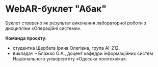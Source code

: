 # WebAR-буклет "Абак"

Буклет створено як результат виконання лабораторної роботи з дисципліни «Операційні системи».

**Команда проєкту:**
+ студентка Щербата Ірина Олегівна, група АІ-212.
+ викладач – Блажко О.А., доцент кафедри інформаційних систем Національного університету «Одеська політехніка».
